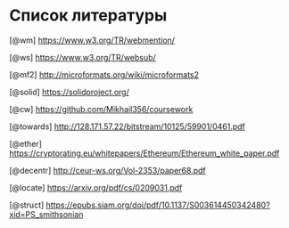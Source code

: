 # Список литературы 

[@wm] https://www.w3.org/TR/webmention/

[@ws] https://www.w3.org/TR/websub/

[@mf2] http://microformats.org/wiki/microformats2

[@solid] https://solidproject.org/

[@cw] https://github.com/Mikhail356/coursework

[@towards] http://128.171.57.22/bitstream/10125/59901/0461.pdf

[@ether] https://cryptorating.eu/whitepapers/Ethereum/Ethereum_white_paper.pdf

[@decentr] http://ceur-ws.org/Vol-2353/paper68.pdf

[@locate] https://arxiv.org/pdf/cs/0209031.pdf

[@struct] https://epubs.siam.org/doi/pdf/10.1137/S003614450342480?xid=PS_smithsonian